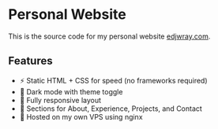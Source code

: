 # Personal Website

This is the source code for my personal website [edjwray.com](https://edjwray.com).

## Features
- ⚡ Static HTML + CSS for speed (no frameworks required)
- 🌙 Dark mode with theme toggle
- 📱 Fully responsive layout
- 🧩 Sections for About, Experience, Projects, and Contact
- 🚀 Hosted on my own VPS using nginx
